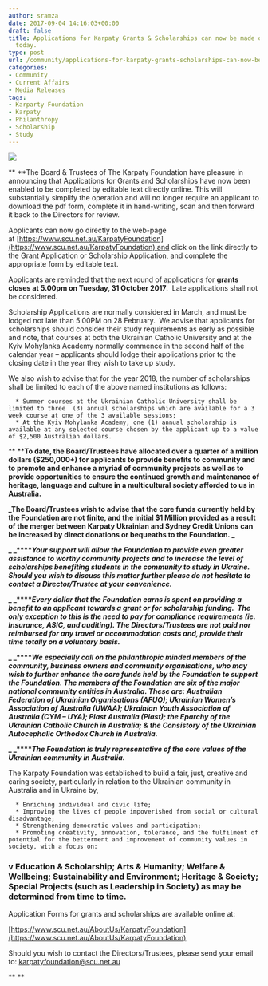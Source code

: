 ```yaml
---
author: sramza
date: 2017-09-04 14:16:03+00:00
draft: false
title: Applications for Karpaty Grants & Scholarships can now be made online. Apply
  today.
type: post
url: /community/applications-for-karpaty-grants-scholarships-can-now-be-made-online-apply-today/
categories:
- Community
- Current Affairs
- Media Releases
tags:
- Karparty Foundation
- Karpaty
- Philanthropy
- Scholarship
- Study
---
```


[![](http://www.ozeukes.com/wp-content/uploads/2015/12/Karpaty2-300x73.png)
](http://www.ozeukes.com/wp-content/uploads/2015/12/Karpaty2.png)

** **The Board & Trustees of The Karpaty Foundation have pleasure in announcing that Applications for Grants and Scholarships have now been enabled to be completed by editable text directly online. This will substantially simplify the operation and will no longer require an applicant to download the pdf form, complete it in hand-writing, scan and then forward it back to the Directors for review.

Applicants can now go directly to the web-page at [https://www.scu.net.au/KarpatyFoundation](https://www.scu.net.au/KarpatyFoundation) and click on the link directly to the Grant Application or Scholarship Application, and complete the appropriate form by editable text.

Applicants are reminded that the next round of applications for **grants closes at 5.00pm on Tuesday, 31 October 2017**.  Late applications shall not be considered.

Scholarship Applications are normally considered in March, and must be lodged not late than 5.00PM on 28 February.  We advise that applicants for scholarships should consider their study requirements as early as possible and note, that courses at both the Ukrainian Catholic University and at the Kyiv Mohylanka Academy normally commence in the second half of the calendar year – applicants should lodge their applications prior to the closing date in the year they wish to take up study.

We also wish to advise that for the year 2018, the number of scholarships shall be limited to each of the above named institutions as follows:



 	  * Summer courses at the Ukrainian Catholic University shall be limited to three  (3) annual scholarships which are available for a 3 week course at one of the 3 available sessions;
 	  * At the Kyiv Mohylanka Academy, one (1) annual scholarship is available at any selected course chosen by the applicant up to a value of $2,500 Australian dollars.

** ****To date, the Board/Trustees have allocated over a quarter of a million dollars ($250,000+) for applicants to provide benefits to community and to promote and enhance a myriad of community projects as well as to provide opportunities to ensure the continued growth and maintenance of heritage, language and culture in a multicultural society afforded to us in Australia.**

**_The Board/Trustees wish to advise that the core funds currently held by the Foundation are not finite, and the initial $1 Million provided as a result of the merger between Karpaty Ukrainian and Sydney Credit Unions can be increased by direct donations or bequeaths to the Foundation. _**

**_ _****_Your support will allow the Foundation to provide even greater assistance to worthy community projects and to increase the level of scholarships benefiting students in the community to study in Ukraine. Should you wish to discuss this matter further please do not hesitate to contact a Director/Trustee at your convenience._**

**_ _****_Every dollar that the Foundation earns is spent on providing a benefit to an applicant towards a grant or for scholarship funding.  The only exception to this is the need to pay for compliance requirements (ie. Insurance, ASIC, and auditing). The Directors/Trustees are not paid nor reimbursed for any travel or accommodation costs and, provide their time totally on a voluntary basis._**

**_ _****_We especially call on the philanthropic minded members of the community, business owners and community organisations, who may wish to further enhance the core funds held by the Foundation to support the Foundation. The members of the Foundation are six of the major national community entities in Australia. These are: Australian Federation of Ukrainian Organisations (AFUO); Ukrainian Women’s Association of Australia (UWAA); Ukrainian Youth Association of Australia (CYM – UYA); Plast Australia (Plast); the Eparchy of the Ukrainian Catholic Church in Australia; & the Consistory of the Ukrainian Autocephalic Orthodox Church in Australia._**

**_ _****_The Foundation is truly representative of the core values of the Ukrainian community in Australia._**

The Karpaty Foundation was established to build a fair, just, creative and caring society, particularly in relation to the Ukrainian community in Australia and in Ukraine by,



 	  * Enriching individual and civic life;
 	  * Improving the lives of people impoverished from social or cultural disadvantage;
 	  * Strengthening democratic values and participation;
 	  * Promoting creativity, innovation, tolerance, and the fulfilment of potential for the betterment and improvement of community values in society, with a focus on:



### v Education & Scholarship; Arts & Humanity; Welfare & Wellbeing; Sustainability and Environment; Heritage & Society; Special Projects (such as Leadership in Society) as may be determined from time to time.


Application Forms for grants and scholarships are available online at:

[https://www.scu.net.au/AboutUs/KarpatyFoundation](https://www.scu.net.au/AboutUs/KarpatyFoundation)

Should you wish to contact the Directors/Trustees, please send your email to: [karpatyfoundation@scu.net.au](mailto:karpatyfoundation@scu.net.au)

** **
